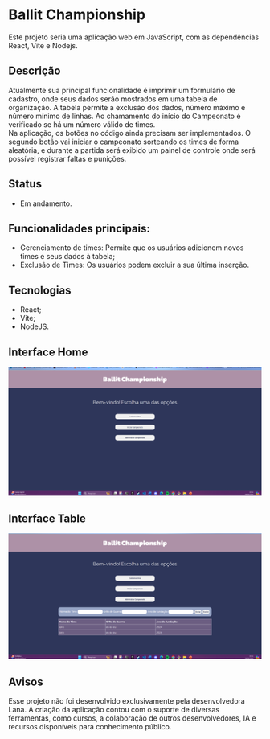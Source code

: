 
# Ballit Championship

Este projeto seria uma aplicação web em JavaScript, com as dependências React, Vite e Nodejs.

## Descrição

Atualmente sua principal funcionalidade é imprimir um formulário de cadastro, onde seus dados serão mostrados em uma tabela de organização. A tabela permite a exclusão dos dados, número máximo e número mínimo de linhas. Ao chamamento do início do Campeonato é verificado se há um número válido de times.<br/> 
Na aplicação, os botões no código ainda precisam ser implementados. O segundo botão vai iniciar o campeonato sorteando os times de forma aleatória, e durante a partida será exibido um painel de controle onde será possível registrar faltas e punições.

## Status
- Em andamento.

## Funcionalidades principais:

- Gerenciamento de times: Permite que os usuários adicionem novos times e seus dados à tabela;
- Exclusão de Times: Os usuários podem excluir a sua última inserção.

## Tecnologias 
- React;
- Vite;
- NodeJS.

## Interface Home
![alt text](img/home.png)

## Interface Table
![alt text](img/table2.png)

## Avisos
Esse projeto não foi desenvolvido exclusivamente pela desenvolvedora Lana. A criação da aplicação contou com o suporte de diversas ferramentas, como cursos, a colaboração de outros desenvolvedores, IA e recursos disponíveis para conhecimento público.
